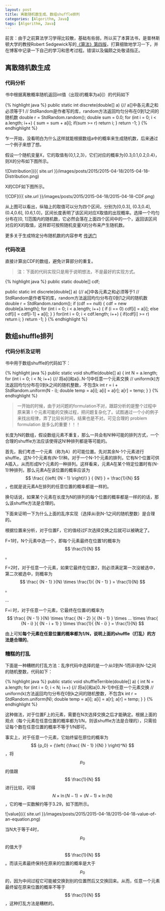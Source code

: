 ```yaml
---
layout: post
title: 离散随机数生成、数组shuffle排列
categories: [Algorithm, Java]
tags: [Algorithm, Java]
---
```



前言：由于之前算法学习学得比较散，基础有些弱，所以买了本算法书，是普林斯顿大学的教授Robert Sedgewick写的[《算法》第四版](http://algs4.cs.princeton.edu/home/)，打算细致地学习一下，并在博客中记录一下自己的学习和思考过程。错误以及偏颇之处敬请指正。


## 离散随机数生成

### 代码分析

书中根据离散概率随机返回int值（出现i的概率为a[i]）的代码如下

{% highlight java %}
public static int discrete(double[] a)
{// a[]中各元素之和必须等于1
	// StdRandom是作者写的库，random方法返回均匀分布在0到1之间的随机数
	double r = StdRandom.random();
	double sum = 0.0;
	for (int i = 0; i < a.length; i++)
	{
		sum = sum + a[i];
		if(sum >= r) return i;
	}
	return -1;
}
{% endhighlight %}

乍一开始，没看明白为什么这样就能根据数组a中的概率来生成随机数，后来通过一个例子来想了想。

假设一个随机变量X，它的取值有{0,1,2,3}，它们对应的概率为{0.3,0.1,0.2,0.4}，则X的分布如下图所示。

![Distribution]({{ site.url }}/images/posts/2015/2015-04-18/2015-04-18-Distribution.png)

X的CDF如下图所示。

![CDF]({{ site.url }}/images/posts/2015/2015-04-18/2015-04-18-CDF.png)

从上图可以看出，纵轴上的取值可以分为四个区间，分别为[0,0.3], (0.3,0.4], (0.4,0.6], (0.6,1.0]，区间长度表明了该区间对应X取值的出现概率。选择一个均匀分布在[0, 1]范围内的随机数，它必然会落在上面四个区间中的一个，返回该区间对应的X的取值，这样即可按照随机变量X的分布来产生随机数。

更多关于生成特定分布随机数的内容参考 [传送门](http://blog.codinglabs.org/articles/methods-for-generating-random-number-distributions.html)

### 代码改进

直接计算出CDF的数组，避免计算部分的重复。

> 注：下面的代码实现只是用于说明想法，不是最好的实现方式。

{% highlight java %}
public static double[] cdf;

public static int discrete(double[] a)
{// a[]中各元素之和必须等于1
	// StdRandom是作者写的库，random方法返回均匀分布在0到1之间的随机数
	double r = StdRandom.random();
	if (cdf == null)
	{
		cdf = new double[a.length];
		for (int i = 0; i < a.length; i++)
		{
			if (i == 0)
				cdf[i] = a[i];
			else
				cdf[i] = cdf[i-1] + a[i];
		}
	}
	for(int i = 0; i < cdf.length; i++)
	{
		if(cdf[i] >= r) return i;
	}
	return -1;
}
{% endhighlight %}


## 数组shuffle排列

### 代码分析及证明

书中用于数组shuffle的代码如下：

{% highlight java %}
public static void shuffle(double[] a)
{
	int N = a.length;
	for (int i = 0; i < N; i++)
	{// 将a[i]和a[i..N-1]中任意一个元素交换
		// uniform(k)方法返回均匀分布在0到k之间的随机整数，不包含k
		int r = i + StdRandom.uniform(N - i);
		double temp = a[i];
		a[i] = a[r];
		a[r] = temp;
	}
}
{% endhighlight %}

> 一开始的时候，由于对问题的formulation不对，跟踪分析的是整个过程中原来第 I 个元素可能的交换过程，把问题复杂化了。试图通过一个小的例子来找出规律，弄了比较长时间，结果也是不对。可见合理的 problem formulation 是多么的重要！！！

长度为N的数组，假设数组元素不重复，那么一共会有N!种可能的排列方式，一个合理的shuffle方法应该使得这N!种排列都是等可能的。

首先，我们考虑一个元素（称为A）的可能位置。先对其余N-1个元素进行shuffle，这N-1个元素有(N-1)!种。对于一个N-1个元素的排列，它有N个位置可供A插入，从而形成N个元素的一种排列。这样看来，元素A在某个特定位置时有(N-1)!种排列，那么元素A在该位置的概率应该为$$ \frac{ {\left( {N - 1} \right)!} } { {N!} } = \frac{1}{N} $$，也就是说元素A在排列的任意位置的概率都是一样的。

换句话说，如果某个元素在长度为N的排列的每个位置的概率都是一样的的话，那么该shuffle方法是合理的。

下面来证明一下为什么上面的乱序实现（选择从i到N-1之间的随机整数）是合理的。

根据位置来分析，对于位置F，它的值经过F次选择交换之后就可以被确定了。

F=1时，N个元素中选一个，即每个元素最终在位置1的概率为$$ \frac{1}{N} $$。

F=2时，对于任意一个元素，如果它最终在位置2，则必须满足第一次没被选中，第二次被选中，则概率为$$ \frac{ {N - 1} }{N} \times \frac{1}{ {N - 1} } = \frac{1}{N} $$ 。

...

F=i 时，对于任意一个元素，它最终在位置i的概率为$$ \frac{ {N - 1} }{N} \times \frac{ {N - 2} }{ {N - 1} } \times ... \times \frac{ {N - i} }{ {N - i + 1} } \times \frac{1}{ {N - i} } = \frac{1}{N} $$


由上可知**每个元素在任意位置的概率都为1/N，说明上面的shuffle（打乱）的方法是合理的**。

### 糟糕的打乱

下面是一种糟糕的打乱方法：乱序代码中选择的是一个从0到N-1而非i到N-1之间的随机整数，代码如下：

{% highlight java %}
public static void shuffleTerrible(double[] a)
{
	int N = a.length;
	for (int i = 0; i < N; i++)
	{// 将a[i]和a[0..N-1]中任意一个元素交换
		// uniform(k)方法返回均匀分布在0到k之间的随机整数，不包含k
		int r = StdRandom.uniform(N);
		double temp = a[i];
		a[i] = a[r];
		a[r] = temp;
	}
}
{% endhighlight %}

这种做法，对于位置F上的元素，需要在N次选择交换之后才能确定。根据上面的观点（每个元素在任意位置的概率都为1/N，则该shuffle方法是合理的），只需验证每个数在任意位置的概率不等于1/N即可。

事实上，对于任意一个元素，它始终留在原位的概率为 $$ {p_0} = {\left( {\frac{ {N - 1} }{N} } \right)^N} $$，将$$ {p_0} $$的值跟$$ \frac{1}{N} $$进行比较，可得$$ N \times \ln \left( {N - 1} \right) = \left( {N - 1} \right) \times \ln \left( N \right) $$，它的唯一实数解约等于3.29，如下图所示。

![value]({{ site.url }}/images/posts/2015/2015-04-18/2015-04-18-value-of-an-equation.png)

当N大于等于4时，$$ {p_0} $$的值大于$$ \frac{1}{N} $$。而该元素最终保持在原来的位置的概率是大于$$ {p_0} $$的，因为中间过程它可能被交换到别的位置然后又交换回来。从而，任意一个元素最终留在原来位置的概率不等于$$ \frac{1}{N} $$，这种打乱方法是糟糕的。

